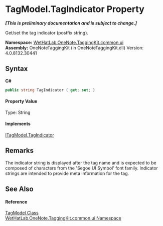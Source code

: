 # TagModel.TagIndicator Property 
 _**\[This is preliminary documentation and is subject to change.\]**_

Get/set the tag indicator (postfix string).

**Namespace:**&nbsp;<a href="043a9407-ac38-b3ac-7348-a6090af495ad.md">WetHatLab.OneNote.TaggingKit.common.ui</a><br />**Assembly:**&nbsp;OneNoteTaggingKit (in OneNoteTaggingKit.dll) Version: 4.0.8132.30441

## Syntax

**C#**<br />
``` C#
public string TagIndicator { get; set; }
```


#### Property Value
Type: String

#### Implements
<a href="2a4be423-0501-a838-c706-aa306af2558e.md">ITagModel.TagIndicator</a><br />

## Remarks
The indicator string is displayed after the tag name and is expected to be composed of characters from the 'Segoe UI Symbol' font family. Indicator strings are intended to provide meta information for the tag.

## See Also


#### Reference
<a href="c74fe645-91b2-831c-6869-763addf746aa.md">TagModel Class</a><br /><a href="043a9407-ac38-b3ac-7348-a6090af495ad.md">WetHatLab.OneNote.TaggingKit.common.ui Namespace</a><br />
